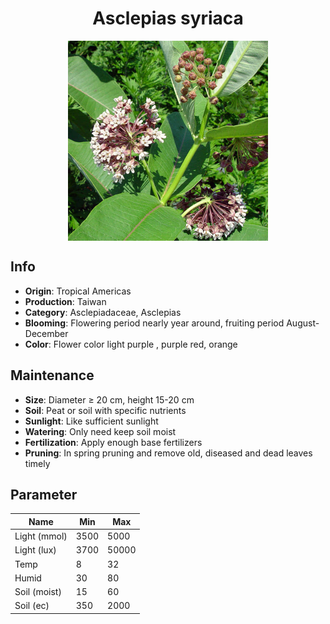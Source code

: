 <h1 align='center'>Asclepias syriaca</h1>
<p align="center">
    <img 
        align='center'
        width='320'
        src="../images/asclepias syriaca.png" 
        alt='Asclepias syriaca' />
</p>

## Info

 - **Origin**: Tropical Americas
 - **Production**: Taiwan
 - **Category**: Asclepiadaceae, Asclepias
 - **Blooming**: Flowering period nearly year around, fruiting period August-December
 - **Color**: Flower color light purple , purple red, orange

## Maintenance

 - **Size**: Diameter ≥ 20 cm, height 15-20 cm
 - **Soil**: Peat or soil with specific nutrients
 - **Sunlight**: Like sufficient sunlight
 - **Watering**: Only need keep soil moist
 - **Fertilization**: Apply enough base fertilizers
 - **Pruning**: In spring pruning and remove old, diseased and dead leaves timely

## Parameter

| Name         | Min  | Max   |
|--------------|------|-------|
| Light (mmol) | 3500 | 5000  |
| Light (lux)  | 3700 | 50000 |
| Temp         | 8    | 32    |
| Humid        | 30   | 80    |
| Soil (moist) | 15   | 60    |
| Soil (ec)    | 350  | 2000  |